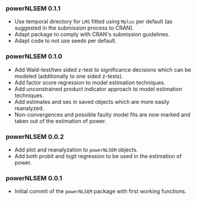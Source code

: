 ### powerNLSEM 0.1.1

* Use temporal directory for `LMS` fitted using `Mplus` per default (as suggested in the submission process to CRAN).
* Adapt package to comply with CRAN's submission guidelines.
* Adapt code to not use seeds per default.

### powerNLSEM 0.1.0

* Add Wald-test/two sided z-test to significance decisions which can be modeled (additionally to one sided z-tests).
* Add factor score regression to model estimation techniques.
* Add unconstrained product indicator approach to model estimation techniques.
* Add estimates and ses in saved objects which are more easily reanalyzed.
* Non-convergences and possible faulty model fits are now marked and taken out of the estimation of power.

<!--- check that these are actually implemented!!!!!!!!!!!!!!!!!!!!!!!!!!!!!!!!!!!!!!!!! -->

### powerNLSEM 0.0.2

* Add plot and reanalyzation to `powerNLSEM` objects.
* Add both probit and logit regression to be used in the estimation of power.


### powerNLSEM 0.0.1

* Initial commit of the `powerNLSEM` package with first working functions.

